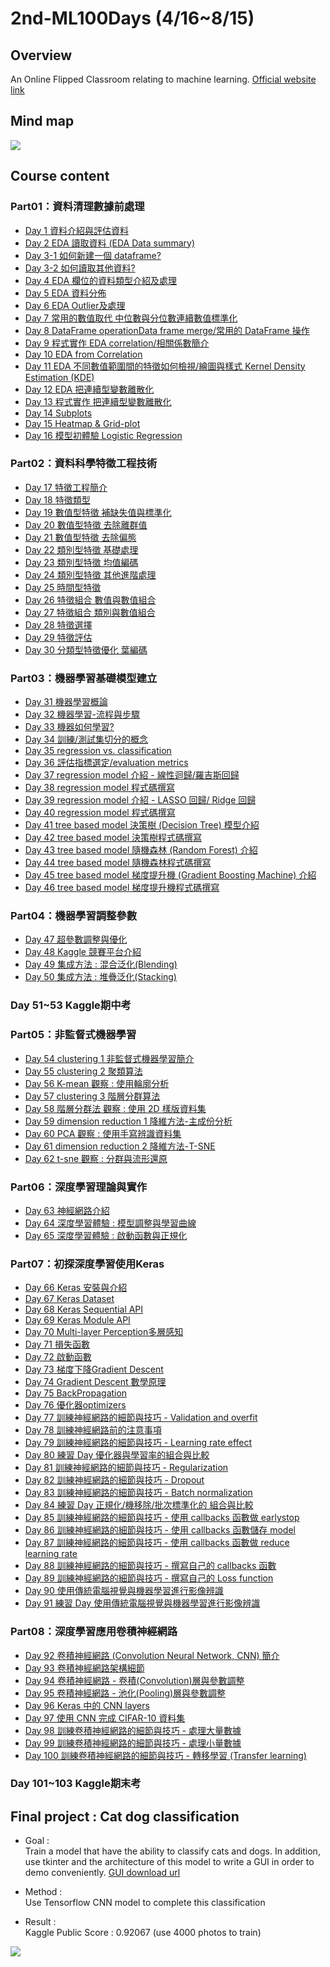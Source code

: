 # 2nd-ML100Days (4/16~8/15)
>
## Overview
An Online Flipped Classroom relating to machine learning. [Official website link](https://ai100-2.cupoy.com/)
>
## Mind map
![](https://github.com/tailer954/2nd-ML100Days/blob/master/%E6%A9%9F%E5%99%A8%E5%AD%B8%E7%BF%92%E9%A6%AC%E6%8B%89%E6%9D%BE.png)
>
## Course content
### Part01：資料清理數據前處理
- [Day 1 資料介紹與評估資料](https://github.com/tailer954/2nd-ML100Days/blob/master/homework/Day_001_HW.ipynb)
- [Day 2 EDA 讀取資料 (EDA Data summary)](https://github.com/tailer954/2nd-ML100Days/blob/master/homework/Day_002_HW.ipynb)
- [Day 3-1 如何新建一個 dataframe?](https://github.com/tailer954/2nd-ML100Days/blob/master/homework/Day_003-1_HW.ipynb)
- [Day 3-2 如何讀取其他資料?](https://github.com/tailer954/2nd-ML100Days/blob/master/homework/Day_003-2_HW.ipynb)
- [Day 4 EDA 欄位的資料類型介紹及處理](https://github.com/tailer954/2nd-ML100Days/blob/master/homework/Day_004_HW.ipynb)
- [Day 5 EDA 資料分佈](https://github.com/tailer954/2nd-ML100Days/blob/master/homework/Day_005_HW.ipynb)
- [Day 6 EDA Outlier及處理](https://github.com/tailer954/2nd-ML100Days/blob/master/homework/Day_006_HW.ipynb)
- [Day 7 常用的數值取代 中位數與分位數連續數值標準化](https://github.com/tailer954/2nd-ML100Days/blob/master/homework/Day_007_HW.ipynb)
- [Day 8 DataFrame operationData frame merge/常用的 DataFrame 操作](https://github.com/tailer954/2nd-ML100Days/blob/master/homework/Day_008_HW.ipynb)
- [Day 9 程式實作 EDA correlation/相關係數簡介](https://github.com/tailer954/2nd-ML100Days/blob/master/homework/Day_009_HW.ipynb)
- [Day 10 EDA from Correlation](https://github.com/tailer954/2nd-ML100Days/blob/master/homework/Day_010_HW.ipynb)
- [Day 11 EDA 不同數值範圍間的特徵如何檢視/繪圖與樣式 Kernel Density Estimation (KDE)](https://github.com/tailer954/2nd-ML100Days/blob/master/homework/Day_011_HW.ipynb)
- [Day 12 EDA 把連續型變數離散化](https://github.com/tailer954/2nd-ML100Days/blob/master/homework/Day_012_HW.ipynb)
- [Day 13 程式實作 把連續型變數離散化](https://github.com/tailer954/2nd-ML100Days/blob/master/homework/Day_013_HW.ipynb)
- [Day 14 Subplots](https://github.com/tailer954/2nd-ML100Days/blob/master/homework/Day_014_HW.ipynb)
- [Day 15 Heatmap & Grid-plot](https://github.com/tailer954/2nd-ML100Days/blob/master/homework/Day_015_HW.ipynb)
- [Day 16 模型初體驗 Logistic Regression](https://github.com/tailer954/2nd-ML100Days/blob/master/homework/Day_016_HW.ipynb)
### Part02：資料科學特徵工程技術
- [Day 17 特徵工程簡介](https://github.com/tailer954/2nd-ML100Days/blob/master/homework/Day_017_HW.ipynb)
- [Day 18 特徵類型](https://github.com/tailer954/2nd-ML100Days/blob/master/homework/Day_018_HW.ipynb)
- [Day 19 數值型特徵 補缺失值與標準化](https://github.com/tailer954/2nd-ML100Days/blob/master/homework/Day_019_HW.ipynb)
- [Day 20 數值型特徵 去除離群值](https://github.com/tailer954/2nd-ML100Days/blob/master/homework/Day_020_HW.ipynb)
- [Day 21 數值型特徵 去除偏態](https://github.com/tailer954/2nd-ML100Days/blob/master/homework/Day_021_HW.ipynb)
- [Day 22 類別型特徵 基礎處理](https://github.com/tailer954/2nd-ML100Days/blob/master/homework/Day_022_HW.ipynb)
- [Day 23 類別型特徵 均值編碼](https://github.com/tailer954/2nd-ML100Days/blob/master/homework/Day_023_HW.ipynb)
- [Day 24 類別型特徵 其他進階處理](https://github.com/tailer954/2nd-ML100Days/blob/master/homework/Day_024_HW.ipynb)
- [Day 25 時間型特徵](https://github.com/tailer954/2nd-ML100Days/blob/master/homework/Day_025_HW.ipynb)
- [Day 26 特徵組合 數值與數值組合](https://github.com/tailer954/2nd-ML100Days/blob/master/homework/Day_026_HW.ipynb)
- [Day 27 特徵組合 類別與數值組合](https://github.com/tailer954/2nd-ML100Days/blob/master/homework/Day_027_HW.ipynb)
- [Day 28 特徵選擇](https://github.com/tailer954/2nd-ML100Days/blob/master/homework/Day_028_HW.ipynb)
- [Day 29 特徵評估](https://github.com/tailer954/2nd-ML100Days/blob/master/homework/Day_029_HW.ipynb)
- [Day 30 分類型特徵優化 葉編碼](https://github.com/tailer954/2nd-ML100Days/blob/master/homework/Day_030_HW.ipynb)
### Part03：機器學習基礎模型建立
- [Day 31 機器學習概論](https://github.com/tailer954/2nd-ML100Days/blob/master/homework/Day_031_HW.ipynb)
- [Day 32 機器學習-流程與步驟](https://github.com/tailer954/2nd-ML100Days/blob/master/homework/Day_032_HW.ipynb)
- [Day 33 機器如何學習?](https://github.com/tailer954/2nd-ML100Days/blob/master/homework/Day_033_HW.ipynb)
- [Day 34 訓練/測試集切分的概念](https://github.com/tailer954/2nd-ML100Days/blob/master/homework/Day_034_HW.ipynb)
- [Day 35 regression vs. classification](https://github.com/tailer954/2nd-ML100Days/blob/master/homework/Day_035_HW.ipynb)
- [Day 36 評估指標選定/evaluation metrics](https://github.com/tailer954/2nd-ML100Days/blob/master/homework/Day_036_HW.ipynb)
- [Day 37 regression model 介紹 - 線性迴歸/羅吉斯回歸](https://github.com/tailer954/2nd-ML100Days/blob/master/homework/Day_037_HW.ipynb)
- [Day 38 regression model 程式碼撰寫](https://github.com/tailer954/2nd-ML100Days/blob/master/homework/Day_038_HW.ipynb)
- [Day 39 regression model 介紹 - LASSO 回歸/ Ridge 回歸](https://github.com/tailer954/2nd-ML100Days/blob/master/homework/Day_039_HW.ipynb)
- [Day 40 regression model 程式碼撰寫](https://github.com/tailer954/2nd-ML100Days/blob/master/homework/Day_040_HW.ipynb)
- [Day 41 tree based model 決策樹 (Decision Tree) 模型介紹](https://github.com/tailer954/2nd-ML100Days/blob/master/homework/Day_041_HW.ipynb)
- [Day 42 tree based model 決策樹程式碼撰寫](https://github.com/tailer954/2nd-ML100Days/blob/master/homework/Day_042_HW.ipynb)
- [Day 43 tree based model 隨機森林 (Random Forest) 介紹](https://github.com/tailer954/2nd-ML100Days/blob/master/homework/Day_043_HW.ipynb)
- [Day 44 tree based model 隨機森林程式碼撰寫](https://github.com/tailer954/2nd-ML100Days/blob/master/homework/Day_044_HW.ipynb)
- [Day 45 tree based model 梯度提升機 (Gradient Boosting Machine) 介紹](https://github.com/tailer954/2nd-ML100Days/blob/master/homework/Day_045_HW.ipynb)
- [Day 46 tree based model 梯度提升機程式碼撰寫](https://github.com/tailer954/2nd-ML100Days/blob/master/homework/Day_046_HW.ipynb)
### Part04：機器學習調整參數
- [Day 47 超參數調整與優化](https://github.com/tailer954/2nd-ML100Days/blob/master/homework/Day_047_HW.ipynb)
- [Day 48 Kaggle 競賽平台介紹](https://github.com/tailer954/2nd-ML100Days/blob/master/homework/Day_048_HW.ipynb)
- [Day 49 集成方法 : 混合泛化(Blending)](https://github.com/tailer954/2nd-ML100Days/blob/master/homework/Day_049_HW.ipynb)
- [Day 50 集成方法 : 堆疊泛化(Stacking)](https://github.com/tailer954/2nd-ML100Days/blob/master/homework/Day_050_HW.ipynb)
>
### Day 51~53 Kaggle期中考
>
### Part05：非監督式機器學習
- [Day 54 clustering 1 非監督式機器學習簡介](https://github.com/tailer954/2nd-ML100Days/blob/master/homework/Day_054_HW.ipynb)
- [Day 55 clustering 2 聚類算法](https://github.com/tailer954/2nd-ML100Days/blob/master/homework/Day_055_HW.ipynb)
- [Day 56 K-mean 觀察 : 使用輪廓分析](https://github.com/tailer954/2nd-ML100Days/blob/master/homework/Day_056_HW.ipynb)
- [Day 57 clustering 3 階層分群算法](https://github.com/tailer954/2nd-ML100Days/blob/master/homework/Day_057_HW.ipynb)
- [Day 58 階層分群法 觀察 : 使用 2D 樣版資料集](https://github.com/tailer954/2nd-ML100Days/blob/master/homework/Day_058_HW.ipynb)
- [Day 59 dimension reduction 1 降維方法-主成份分析](https://github.com/tailer954/2nd-ML100Days/blob/master/homework/Day_059_HW.ipynb)
- [Day 60 PCA 觀察 : 使用手寫辨識資料集](https://github.com/tailer954/2nd-ML100Days/blob/master/homework/Day_060_HW.ipynb)
- [Day 61 dimension reduction 2 降維方法-T-SNE](https://github.com/tailer954/2nd-ML100Days/blob/master/homework/Day_061_HW.ipynb)
- [Day 62 t-sne 觀察 : 分群與流形還原](https://github.com/tailer954/2nd-ML100Days/blob/master/homework/Day_062_HW.ipynb)
### Part06：深度學習理論與實作
- [Day 63 神經網路介紹](https://github.com/tailer954/2nd-ML100Days/blob/master/homework/Day_063_HW.ipynb)
- [Day 64 深度學習體驗 : 模型調整與學習曲線](https://github.com/tailer954/2nd-ML100Days/blob/master/homework/Day_064_HW.ipynb)
- [Day 65 深度學習體驗 : 啟動函數與正規化](https://github.com/tailer954/2nd-ML100Days/blob/master/homework/Day_065_HW.ipynb)
### Part07：初探深度學習使用Keras
- [Day 66 Keras 安裝與介紹](https://github.com/tailer954/2nd-ML100Days/blob/master/homework/Day_066_HW.ipynb)
- [Day 67 Keras Dataset](https://github.com/tailer954/2nd-ML100Days/blob/master/homework/Day_067_HW.ipynb)
- [Day 68 Keras Sequential API](https://github.com/tailer954/2nd-ML100Days/blob/master/homework/Day_068_HW.ipynb)
- [Day 69 Keras Module API](https://github.com/tailer954/2nd-ML100Days/blob/master/homework/Day_069_HW.ipynb)
- [Day 70 Multi-layer Perception多層感知](https://github.com/tailer954/2nd-ML100Days/blob/master/homework/Day_070_HW.ipynb)
- [Day 71 損失函數](https://github.com/tailer954/2nd-ML100Days/blob/master/homework/Day_071_HW.ipynb)
- [Day 72 啟動函數](https://github.com/tailer954/2nd-ML100Days/blob/master/homework/Day_072_HW.ipynb)
- [Day 73 梯度下降Gradient Descent](https://github.com/tailer954/2nd-ML100Days/blob/master/homework/Day_073_HW.ipynb)
- [Day 74 Gradient Descent 數學原理](https://github.com/tailer954/2nd-ML100Days/blob/master/homework/Day_074_HW.ipynb)
- [Day 75 BackPropagation](https://github.com/tailer954/2nd-ML100Days/blob/master/homework/Day_075_HW.ipynb)
- [Day 76 優化器optimizers](https://github.com/tailer954/2nd-ML100Days/blob/master/homework/Day_076_HW.ipynb)
- [Day 77 訓練神經網路的細節與技巧 - Validation and overfit](https://github.com/tailer954/2nd-ML100Days/blob/master/homework/Day_077_HW.ipynb)
- [Day 78 訓練神經網路前的注意事項](https://github.com/tailer954/2nd-ML100Days/blob/master/homework/Day_078_HW.ipynb)
- [Day 79 訓練神經網路的細節與技巧 - Learning rate effect](https://github.com/tailer954/2nd-ML100Days/blob/master/homework/Day_079_HW.ipynb)
- [Day 80 練習 Day 優化器與學習率的組合與比較](https://github.com/tailer954/2nd-ML100Days/blob/master/homework/Day_080_HW.ipynb)
- [Day 81 訓練神經網路的細節與技巧 - Regularization](https://github.com/tailer954/2nd-ML100Days/blob/master/homework/Day_081_HW.ipynb)
- [Day 82 訓練神經網路的細節與技巧 - Dropout](https://github.com/tailer954/2nd-ML100Days/blob/master/homework/Day_082_HW.ipynb)
- [Day 83 訓練神經網路的細節與技巧 - Batch normalization](https://github.com/tailer954/2nd-ML100Days/blob/master/homework/Day_083_HW.ipynb)
- [Day 84 練習 Day 正規化/機移除/批次標準化的 組合與比較](https://github.com/tailer954/2nd-ML100Days/blob/master/homework/Day_084_HW.ipynb)
- [Day 85 訓練神經網路的細節與技巧 - 使用 callbacks 函數做 earlystop](https://github.com/tailer954/2nd-ML100Days/blob/master/homework/Day_085_HW.ipynb)
- [Day 86 訓練神經網路的細節與技巧 - 使用 callbacks 函數儲存 model](https://github.com/tailer954/2nd-ML100Days/blob/master/homework/Day_086_HW.ipynb)
- [Day 87 訓練神經網路的細節與技巧 - 使用 callbacks 函數做 reduce learning rate](https://github.com/tailer954/2nd-ML100Days/blob/master/homework/Day_087_HW.ipynb)
- [Day 88 訓練神經網路的細節與技巧 - 撰寫自己的 callbacks 函數](https://github.com/tailer954/2nd-ML100Days/blob/master/homework/Day_088_HW.ipynb)
- [Day 89 訓練神經網路的細節與技巧 - 撰寫自己的 Loss function](https://github.com/tailer954/2nd-ML100Days/blob/master/homework/Day_089_HW.ipynb)
- [Day 90 使用傳統電腦視覺與機器學習進行影像辨識](https://github.com/tailer954/2nd-ML100Days/blob/master/homework/Day_090_HW.ipynb)
- [Day 91 練習 Day 使用傳統電腦視覺與機器學習進行影像辨識](https://github.com/tailer954/2nd-ML100Days/blob/master/homework/Day_091_HW.ipynb)
### Part08：深度學習應用卷積神經網路
- [Day 92 卷積神經網路 (Convolution Neural Network, CNN) 簡介](https://github.com/tailer954/2nd-ML100Days/blob/master/homework/Day_092_HW.ipynb)
- [Day 93 卷積神經網路架構細節](https://github.com/tailer954/2nd-ML100Days/blob/master/homework/Day_093_HW.ipynb)
- [Day 94 卷積神經網路 - 卷積(Convolution)層與參數調整](https://github.com/tailer954/2nd-ML100Days/blob/master/homework/Day_094_HW.ipynb)
- [Day 95 卷積神經網路 - 池化(Pooling)層與參數調整](https://github.com/tailer954/2nd-ML100Days/blob/master/homework/Day_095_HW.ipynb)
- [Day 96 Keras 中的 CNN layers](https://github.com/tailer954/2nd-ML100Days/blob/master/homework/Day_096_HW.ipynb)
- [Day 97 使用 CNN 完成 CIFAR-10 資料集](https://github.com/tailer954/2nd-ML100Days/blob/master/homework/Day_097_HW.ipynb)
- [Day 98 訓練卷積神經網路的細節與技巧 - 處理大量數據](https://github.com/tailer954/2nd-ML100Days/blob/master/homework/Day_098_HW.ipynb)
- [Day 99 訓練卷積神經網路的細節與技巧 - 處理小量數據](https://github.com/tailer954/2nd-ML100Days/blob/master/homework/Day_099_HW.ipynb)
- [Day 100 訓練卷積神經網路的細節與技巧 - 轉移學習 (Transfer learning)](https://github.com/tailer954/2nd-ML100Days/blob/master/homework/Day_100_HW.ipynb)
>
### Day 101~103 Kaggle期末考
>
## Final project : Cat dog classification
- Goal :    
Train a model that have the ability to classify cats and dogs. In addition, use tkinter and the architecture of this model to write a GUI in order to demo conveniently. [GUI download url](https://mega.nz/#!UHpxnDBD!WTqlhmbQCOY0GseApFGy-5lDblI0tS02K4uoEp7qVOU)
>
- Method :    
Use Tensorflow CNN model to complete this classification
>
- Result :    
Kaggle Public Score : 0.92067 (use 4000 photos to train)   
>
![](https://github.com/tailer954/2nd-ML100Days/blob/master/Final%20project%20%E3%80%81Cat%20dog%20classification/Final%20Project%20Score.PNG)       
>
